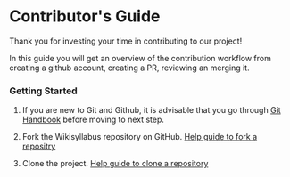 # Contributor's Guide

Thank you for investing your time in contributing to our project!

In this guide you will get an overview of the contribution workflow from creating a github account, creating a PR, reviewing an merging it.

### Getting Started
1. If you are new to Git and Github, it is advisable that you go through [Git Handbook](https://git-scm.com/book/en/v2/GitHub-Account-Setup-and-Configuration) before moving to next step.  

2. Fork the Wikisyllabus repository on GitHub. [Help guide to fork a repositry](https://github.com/Angelrose19/WikiSyllabus/blob/main/Git%20%26%20GitHub%20Basics.md/Fork.md)  
 
3. Clone the project. [Help guide to clone a repository](https://github.com/Angelrose19/WikiSyllabus/blob/main/Git%20%26%20GitHub%20Basics.md/Clone.md)  
 
 

